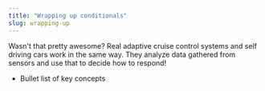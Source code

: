 ```yaml
---
title: "Wrapping up conditionals"
slug: wrapping-up
---
```


Wasn't that pretty awesome? Real adaptive cruise control systems and self driving cars work in the same way. They analyze data gathered from sensors and use that to decide how to respond!

- Bullet list of key concepts
